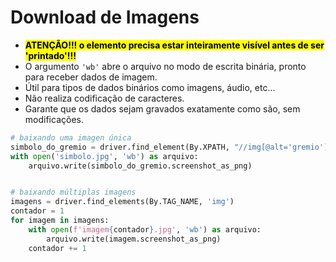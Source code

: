 # Download de Imagens

- <mark>**ATENÇÃO!!! o elemento precisa estar inteiramente visível antes de ser 'printado'!!!**</mark>
- O argumento ``'wb'`` abre o arquivo no modo de escrita binária, pronto para receber dados de imagem.
- Útil para tipos de dados binários como imagens, áudio, etc...
- Não realiza codificação de caracteres.
- Garante que os dados sejam gravados exatamente como são, sem modificações.

```python
# baixando uma imagen única
simbolo_do_gremio = driver.find_element(By.XPATH, "//img[@alt='gremio']")
with open('simbolo.jpg', 'wb') as arquivo:
    arquivo.write(simbolo_do_gremio.screenshot_as_png)


# baixando múltiplas imagens
imagens = driver.find_elements(By.TAG_NAME, 'img')
contador = 1
for imagem in imagens:
    with open(f'imagem{contador}.jpg', 'wb') as arquivo:
        arquivo.write(imagem.screenshot_as_png)
    contador += 1
```